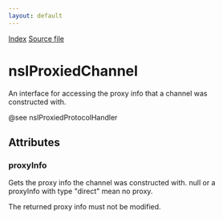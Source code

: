 ```yaml
---
layout: default
---
```

<div id='links'><a href="../index.html">Index</a>
<a href="http://dxr.mozilla.org/mozilla-central/source/netwerk/base/public/nsIProxiedChannel.idl">Source file</a>
</div>

# nsIProxiedChannel #
  
An interface for accessing the proxy info that a channel was  
constructed with.  
  
@see nsIProxiedProtocolHandler  
  

## Attributes ##

### proxyInfo ###
  
Gets the proxy info the channel was constructed with. null or a  
proxyInfo with type "direct" mean no proxy.  
  
The returned proxy info must not be modified.  
  

